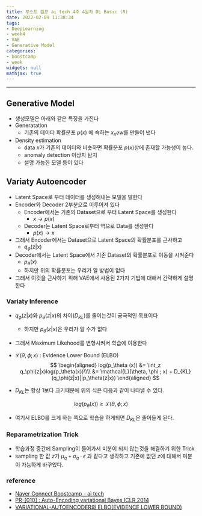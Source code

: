 ```yaml
---
title: 부스트 캠프 ai tech 4주 4일차 DL Basic (8)
date: 2022-02-09 11:38:34
tags:
- DeepLearning
- week4
- VAE
- Generative Model
categories:
- boostcamp
- week
widgets: null
mathjax: true
---
```

***
## Generative Model
* 생성모델은 아래와 같은 특징을 가진다
* Generatation
  * 기존의 데이터 확률분포 $p(x)$ 에 속하는 $x_new$를 만들어 낸다
* Density estimation
  * data $x$가 기존의 데이터와 비슷하면 확률분포 $p(x)$상에 존재할 가능성이 높다.
  * anomaly detection 이상치 탐지
  * 설명 가능한 모델 등이 있다

## Variaty Autoencoder
* Latent Space로 부터 데이터를 생성해내는 모델을 말한다
* Encoder와 Decoder 2부분으로 이루어져 있다
  * Encoder에서는 기존의 Dataset으로 부터 Latent Space를 생성한다
    * $x \rightarrow p(x)$
  * Decoder는 Latent Space로부터 역으로 Data를 생성한다
    * $p(x) \rightarrow x$
* 그래서 Encoder에서는 Dataset으로 Latent Space의 확률분포를 근사하고
  * $q_\phi$(z|x)
* Decoder에서는 Latent Space에서 기존 Dataset의 확률분포로 이동을 시켜준다
  * $p_\theta(x)$
  * 하지만 위의 확률분포는 우리가 알 방법이 없다
* 그래서 이것을 근사하기 위해 VAE에서 사용된 2가지 기법에 대해서 간략하게 설명한다

### Variaty Inference
* $q_\phi(z|x)$와 $p_\theta(z|x)$의 차이($D_{KL}$)를 줄이는것이 궁극적인 목표이다
  * 하지만 $p_\theta(z|x)$은 우리가 알 수가 없다
* 그래서 Maximum Likehood를 변형시켜서 학습에 이용한다

* $\mathcal{L}(\theta, \phi ; x)$ : Evidence Lower Bound (ELBO)
$$
\begin{aligned}
log(p_\theta (x)) &= \int_z q_\phi(z|x)log(p_\theta(x))\\\\
&= \mathcal{L}(\theta, \phi ; x) + D_{KL}(q_\phi(z|x)||p_\theta(z|x))
\end{aligned}
$$

* $D_{KL}$는 항상 1보다 크기때문에 위의 식은 다음과 같이 나타낼 수 있다.

$$
log(p_\theta (x)) \geq \mathcal{L}(\theta, \phi ; x)
$$

* 여기서 ELBO를 크게 하는 쪽으로 학습을 하게되면 $D_{KL}$은 줄어들게 된다.

### Reparametrization Trick
* 학습과정 중간에 Sampling이 들어가서 미분이 되지 않는것을 해결하기 위한 Trick
* sampling 한 값 $z$가 $\mu_q + \sigma_q \cdot \epsilon$ 과 같다고 생각하고 기존에 없던 $z$에 대해서 미분이 가능하게 바꾸었다.



### reference
* [Naver Connect Boostcamp - ai tech](https://boostcamp.connect.or.kr/program_ai.html)
* [PR-[010] : Auto-Encoding variational Bayes ICLR 2014](https://www.youtube.com/watch?v=KYA-GEhObIs&list=PLlMkM4tgfjnJhhd4wn5aj8fVTYJwIpWkS)
* [VARIATIONAL-AUTOENCODER와 ELBO(EVIDENCE LOWER BOUND)](https://hugrypiggykim.com/2018/09/07/variational-autoencoder%EC%99%80-elboevidence-lower-bound/)